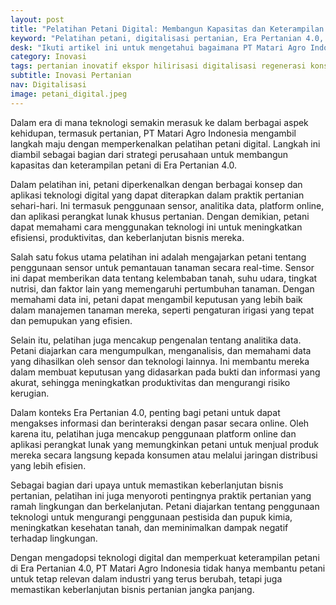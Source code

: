 ```yaml
---
layout: post
title: "Pelatihan Petani Digital: Membangun Kapasitas dan Keterampilan di Era Pertanian 4.0 untuk Keberlanjutan Bisnis"
keyword: "Pelatihan petani, digitalisasi pertanian, Era Pertanian 4.0, keberlanjutan bisnis, Pertanian Modern, PT Matari Agro Indonesia"
desk: "Ikuti artikel ini untuk mengetahui bagaimana PT Matari Agro Indonesia memberdayakan petani melalui pelatihan digital untuk menghadapi tantangan dan memanfaatkan peluang di Era Pertanian 4.0, mendorong keberlanjutan bisnis pertanian."
category: Inovasi
tags: pertanian inovatif ekspor hilirisasi digitalisasi regenerasi konsultan ketahanan pangan
subtitle: Inovasi Pertanian
nav: Digitalisasi
image: petani_digital.jpeg
---
```


Dalam era di mana teknologi semakin merasuk ke dalam berbagai aspek kehidupan, termasuk pertanian, PT Matari Agro Indonesia mengambil langkah maju dengan memperkenalkan pelatihan petani digital. Langkah ini diambil sebagai bagian dari strategi perusahaan untuk membangun kapasitas dan keterampilan petani di Era Pertanian 4.0.

Dalam pelatihan ini, petani diperkenalkan dengan berbagai konsep dan aplikasi teknologi digital yang dapat diterapkan dalam praktik pertanian sehari-hari. Ini termasuk penggunaan sensor, analitika data, platform online, dan aplikasi perangkat lunak khusus pertanian. Dengan demikian, petani dapat memahami cara menggunakan teknologi ini untuk meningkatkan efisiensi, produktivitas, dan keberlanjutan bisnis mereka.

Salah satu fokus utama pelatihan ini adalah mengajarkan petani tentang penggunaan sensor untuk pemantauan tanaman secara real-time. Sensor ini dapat memberikan data tentang kelembaban tanah, suhu udara, tingkat nutrisi, dan faktor lain yang memengaruhi pertumbuhan tanaman. Dengan memahami data ini, petani dapat mengambil keputusan yang lebih baik dalam manajemen tanaman mereka, seperti pengaturan irigasi yang tepat dan pemupukan yang efisien.

Selain itu, pelatihan juga mencakup pengenalan tentang analitika data. Petani diajarkan cara mengumpulkan, menganalisis, dan memahami data yang dihasilkan oleh sensor dan teknologi lainnya. Ini membantu mereka dalam membuat keputusan yang didasarkan pada bukti dan informasi yang akurat, sehingga meningkatkan produktivitas dan mengurangi risiko kerugian.

Dalam konteks Era Pertanian 4.0, penting bagi petani untuk dapat mengakses informasi dan berinteraksi dengan pasar secara online. Oleh karena itu, pelatihan juga mencakup penggunaan platform online dan aplikasi perangkat lunak yang memungkinkan petani untuk menjual produk mereka secara langsung kepada konsumen atau melalui jaringan distribusi yang lebih efisien.

Sebagai bagian dari upaya untuk memastikan keberlanjutan bisnis pertanian, pelatihan ini juga menyoroti pentingnya praktik pertanian yang ramah lingkungan dan berkelanjutan. Petani diajarkan tentang penggunaan teknologi untuk mengurangi penggunaan pestisida dan pupuk kimia, meningkatkan kesehatan tanah, dan meminimalkan dampak negatif terhadap lingkungan.

Dengan mengadopsi teknologi digital dan memperkuat keterampilan petani di Era Pertanian 4.0, PT Matari Agro Indonesia tidak hanya membantu petani untuk tetap relevan dalam industri yang terus berubah, tetapi juga memastikan keberlanjutan bisnis pertanian jangka panjang.